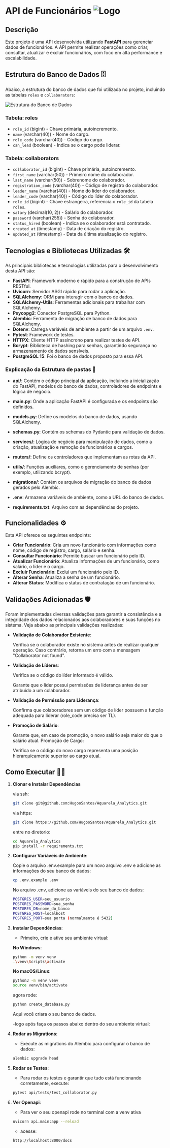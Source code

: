 # API de Funcionários ![Logo](./logo.png)

## Descrição

Este projeto é uma API desenvolvida utilizando **FastAPI** para gerenciar dados de funcionários. A API permite realizar operações como criar, consultar, atualizar e excluir funcionários, com foco em alta performance e escalabilidade.

## Estrutura do Banco de Dados 🗄️

Abaixo, a estrutura do banco de dados que foi utilizada no projeto, incluindo as tabelas `roles` e `collaborators`:

![Estrutura do Banco de Dados](./sql.png)

### Tabela: **roles**
- `role_id` (bigint) - Chave primária, autoincremento.
- `name` (varchar(40)) - Nome do cargo.
- `role_code` (varchar(40)) - Código do cargo.
- `can_lead` (boolean) - Indica se o cargo pode liderar.

### Tabela: **collaborators**
- `collaborator_id` (bigint) - Chave primária, autoincremento.
- `first_name` (varchar(50)) - Primeiro nome do colaborador.
- `last_name` (varchar(50)) - Sobrenome do colaborador.
- `registration_code` (varchar(40)) - Código de registro do colaborador.
- `leader_name` (varchar(40)) - Nome do líder do colaborador.
- `leader_code` (varchar(40)) - Código do líder do colaborador.
- `role_id` (bigint) - Chave estrangeira, referencia o `role_id` da tabela `roles`.
- `salary` (decimal(10, 2)) - Salário do colaborador.
- `password` (varchar(255)) - Senha do colaborador.
- `status_hired` (boolean) - Indica se o colaborador está contratado.
- `created_at` (timestamp) - Data de criação do registro.
- `updated_at` (timestamp) - Data da última atualização do registro.


## Tecnologias e Bibliotecas Utilizadas 🛠️

As principais bibliotecas e tecnologias utilizadas para o desenvolvimento desta API são:

- **FastAPI**: Framework moderno e rápido para a construção de APIs RESTful.
- **Uvicorn**: Servidor ASGI rápido para rodar a aplicação.
- **SQLAlchemy**: ORM para interagir com o banco de dados.
- **SQLAlchemy-Utils**: Ferramentas adicionais para trabalhar com SQLAlchemy.
- **Psycopg2**: Conector PostgreSQL para Python.
- **Alembic**: Ferramenta de migração de banco de dados para SQLAlchemy.
- **Dotenv**: Carrega variáveis de ambiente a partir de um arquivo `.env`.
- **Pytest**: Framework de testes.
- **HTTPX**: Cliente HTTP assíncrono para realizar testes de API.
- **Bcrypt**: Biblioteca de hashing para senhas, garantindo segurança no armazenamento de dados sensíveis.
- **PostgreSQL 15**: Foi o banco de dados proposto para essa API.

### Explicação da Estrutura de pastas 📂

- **api/**: Contém o código principal da aplicação, incluindo a inicialização do FastAPI, modelos do banco de dados, controladores de endpoints e   lógica de negócio.
- **main.py**: Onde a aplicação FastAPI é configurada e os endpoints são definidos.
- **models.py**: Define os modelos do banco de dados, usando SQLAlchemy.
- **schemas.py**: Contém os schemas do Pydantic para validação de dados.
- **services/**: Lógica de negócio para manipulação de dados, como a criação, atualização e remoção de funcionários e cargos.
- **routers/**: Define os controladores que implementam as rotas da API.
- **utils/**: Funções auxiliares, como o gerenciamento de senhas (por exemplo, utilizando bcrypt).
  
- **migrations/**: Contém os arquivos de migração do banco de dados gerados pelo Alembic.
- **.env**: Armazena variáveis de ambiente, como a URL do banco de dados.
- **requirements.txt**: Arquivo com as dependências do projeto.

## Funcionalidades ⚙️

Esta API oferece os seguintes endpoints:

- **Criar Funcionário**: Cria um novo funcionário com informações como nome, código de registro, cargo, salário e senha.
- **Consultar Funcionário**: Permite buscar um funcionário pelo ID.
- **Atualizar Funcionário**: Atualiza informações de um funcionário, como salário, o líder e o cargo.
- **Excluir Funcionário**: Exclui um funcionário pelo ID.
- **Alterar Senha**: Atualiza a senha de um funcionário.
- **Alterar Status**: Modifica o status de contratação de um funcionário.



## Validações Adicionadas 🛡️
Foram implementadas diversas validações para garantir a consistência e a integridade dos dados relacionados aos colaboradores e suas funções no sistema. Veja abaixo as principais validações realizadas:

- **Validação de Colaborador Existente**:

    Verifica se o colaborador existe no sistema antes de realizar qualquer operação. Caso contrário, retorna um erro com a mensagem "Collaborator not found".

- **Validação de Líderes**:

    Verifica se o código do líder informado é válido.

    Garante que o líder possui permissões de liderança antes de ser atribuído a um colaborador.

- **Validação de Permissão para Liderança**:

    Confirma que colaboradores sem um código de líder possuem a função adequada para liderar (role_code precisa ser TL).

- **Promoção de Salário**:

    Garante que, em caso de promoção, o novo salário seja maior do que o salário atual.
    Promoção de Cargo:

    Verifica se o código do novo cargo representa uma posição hierarquicamente superior ao cargo atual.

## Como Executar 🏃‍♂️


    
1. **Clonar e Instalar Dependências**
    
    via ssh:
    ```bash
    git clone git@github.com:HugooSantos/Aquarela_Analytics.git
    ```
    via https:

    ```bash
    git clone https://github.com/HugooSantos/Aquarela_Analytics.git
    ```
    
    entre no diretorio:

    ```bash
    cd Aquarela_Analytics
    pip install -r requirements.txt
    ```

2. **Configurar Variáveis de Ambiente**: 

   Copie o arquivo .env.example para um novo arquivo .env e adicione as informações do seu banco de dados:
   ```bash
   cp .env.example .env
   ```

   No arquivo .env, adicione as variáveis do seu banco de dados:
   ```bash
   POSTGRES_USER=seu_usuario
   POSTGRES_PASSWORD=sua_senha
   POSTGRES_DB=nome_do_banco
   POSTGRES_HOST=localhost
   POSTGRES_PORT=sua porta (normalmente é 5432) 
   ```

3. **Instalar Dependências**:

   - Primeiro, crie e ative seu ambiente virtual:

    **No Windows**:
    ```bash
    python -m venv venv
    .\venv\Scripts\activate
    ```
    **No macOS/Linux**:
    ```bash
    python3 -m venv venv
    source venv/bin/activate
    ```

    agora rode: 
    ```bash
    python create_database.py
    ```
    
    Aqui você criara o seu banco de dados.

    -logo após faça os passos abaixo dentro do seu ambiente virtual:
  
4. **Rodar as Migrations**: 
   - Execute as migrations do Alembic para configurar o banco de dados:

   ```bash 
   alembic upgrade head
   ```

5. **Rodar os Testes**: 
    
   - Para rodar os testes e garantir que tudo está funcionando corretamente, execute:

    ```bash 
    pytest api/tests/test_collaborator.py
   ```
    

6. **Ver Openapi**: 
    
   - Para ver o seu openapi rode no terminal com a venv ativa

    ```bash 
    uvicorn api.main:app --reload
    ```
   - acesse:

    ```bash 
    http://localhost:8000/docs
    ```



